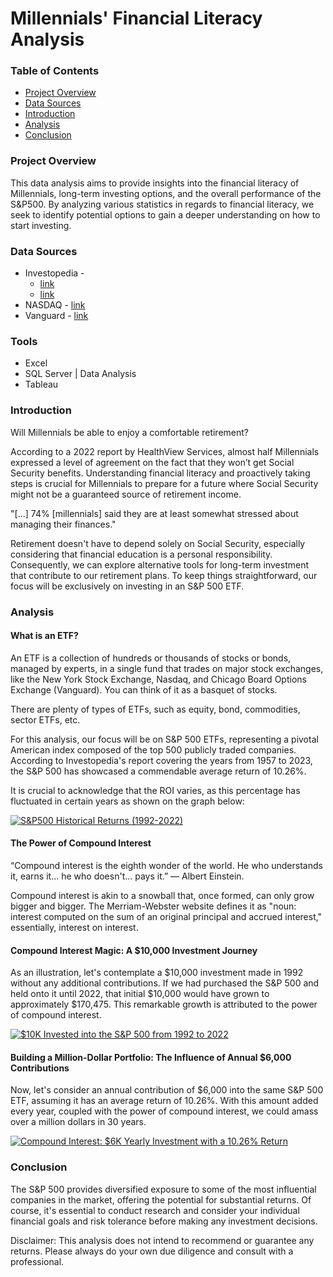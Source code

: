 # Millennials' Financial Literacy Analysis

### Table of Contents
- [Project Overview](#project-overview)
- [Data Sources](#data-sources)
- [Introduction](#introduction)
- [Analysis](#analysis)
- [Conclusion](#conclusion)

### Project Overview
This data analysis aims to provide insights into the financial literacy of Millennials, long-term investing options, and the overall performance of the S&P500. By analyzing various statistics in regards to financial literacy, we seek to identify potential options to gain a deeper understanding on how to start investing.

### Data Sources
- Investopedia -
  - [link](https://www.investopedia.com/millennials-are-financially-confident-but-stressed-5224413#:~:text=No%20fewer%20than%2061%25%20of,stressed%20about%20managing%20their%20finances.)
  - [link](https://www.investopedia.com/ask/answers/042415/what-average-annual-return-sp-500.asp)
- NASDAQ - [link](https://www.nasdaq.com/articles/social-security-benefits:-the-impact-of-delayed-retirement-on-millennials)
- Vanguard - [link](https://investor.vanguard.com/investment-products/etfs)

### Tools
- Excel
- SQL Server | Data Analysis
- Tableau

### Introduction

Will Millennials be able to enjoy a comfortable retirement?

According to a 2022 report by HealthView Services, almost half Millennials expressed a level of agreement on the fact that they won’t get Social Security benefits. Understanding financial literacy and proactively taking steps is crucial for Millennials to prepare for a future where Social Security might not be a guaranteed source of retirement income.

"[...] 74% [millennials] said they are at least somewhat stressed about managing their finances."

Retirement doesn't have to depend solely on Social Security, especially considering that financial education is a personal responsibility. Consequently, we can explore alternative tools for long-term investment that contribute to our retirement plans. To keep things straightforward, our focus will be exclusively on investing in an S&P 500 ETF.

### Analysis

#### What is an ETF?
An ETF is a collection of hundreds or thousands of stocks or bonds, managed by experts, in a single fund that trades on major stock exchanges, like the New York Stock Exchange, Nasdaq, and Chicago Board Options Exchange (Vanguard). You can think of it as a basquet of stocks.

There are plenty of types of ETFs, such as equity, bond, commodities, sector ETFs, etc.

For this analysis, our focus will be on S&P 500 ETFs, representing a pivotal American index composed of the top 500 publicly traded companies. According to Investopedia's report covering the years from 1957 to 2023, the S&P 500 has showcased a commendable average return of 10.26%.

It is crucial to acknowledge that the ROI varies, as this percentage has fluctuated in certain years as shown on the graph below:

<div class='tableauPlaceholder' id='viz1705699200245' style='position: relative'><noscript><a href='#'><img alt='S&amp;P500 Historical Returns (1992-2022) ' src='https:&#47;&#47;public.tableau.com&#47;static&#47;images&#47;SP&#47;SP500HistoricalReturns&#47;Sheet1&#47;1_rss.png' style='border: none' /></a></noscript><object class='tableauViz'  style='display:none;'><param name='host_url' value='https%3A%2F%2Fpublic.tableau.com%2F' /> <param name='embed_code_version' value='3' /> <param name='site_root' value='' /><param name='name' value='SP500HistoricalReturns&#47;Sheet1' /><param name='tabs' value='no' /><param name='toolbar' value='yes' /><param name='static_image' value='https:&#47;&#47;public.tableau.com&#47;static&#47;images&#47;SP&#47;SP500HistoricalReturns&#47;Sheet1&#47;1.png' /> <param name='animate_transition' value='yes' /><param name='display_static_image' value='yes' /><param name='display_spinner' value='yes' /><param name='display_overlay' value='yes' /><param name='display_count' value='yes' /><param name='language' value='en-US' /></object></div>          

#### The Power of Compound Interest

“Compound interest is the eighth wonder of the world. He who understands it, earns it... he who doesn't... pays it.” ― Albert Einstein.

Compound interest is akin to a snowball that, once formed, can only grow bigger and bigger. The Merriam-Webster website defines it as "noun: interest computed on the sum of an original principal and accrued interest," essentially, interest on interest.

#### Compound Interest Magic: A $10,000 Investment Journey

As an illustration, let's contemplate a $10,000 investment made in 1992 without any additional contributions. If we had purchased the S&P 500 and held onto it until 2022, that initial $10,000 would have grown to approximately $170,475. This remarkable growth is attributed to the power of compound interest.

<div class='tableauPlaceholder' id='viz1705699694060' style='position: relative'><noscript><a href='#'><img alt='$10K Invested into the S&amp;P 500 from 1992 to 2022 ' src='https:&#47;&#47;public.tableau.com&#47;static&#47;images&#47;10&#47;10KInvestmentSP500&#47;Sheet1&#47;1_rss.png' style='border: none' /></a></noscript><object class='tableauViz'  style='display:none;'><param name='host_url' value='https%3A%2F%2Fpublic.tableau.com%2F' /> <param name='embed_code_version' value='3' /> <param name='site_root' value='' /><param name='name' value='10KInvestmentSP500&#47;Sheet1' /><param name='tabs' value='no' /><param name='toolbar' value='yes' /><param name='static_image' value='https:&#47;&#47;public.tableau.com&#47;static&#47;images&#47;10&#47;10KInvestmentSP500&#47;Sheet1&#47;1.png' /> <param name='animate_transition' value='yes' /><param name='display_static_image' value='yes' /><param name='display_spinner' value='yes' /><param name='display_overlay' value='yes' /><param name='display_count' value='yes' /><param name='language' value='en-US' /></object></div>          

#### Building a Million-Dollar Portfolio: The Influence of Annual $6,000 Contributions

Now, let's consider an annual contribution of $6,000 into the same S&P 500 ETF, assuming it has an average return of 10.26%. With this amount added every year, coupled with the power of compound interest, we could amass over a million dollars in 30 years.

<noscript><a href='#'><img alt='Compound Interest: $6K Yearly Investment with a 10.26% Return ' src='https:&#47;&#47;public.tableau.com&#47;static&#47;images&#47;Ro&#47;RothIRAwitha10_26Return&#47;Sheet1&#47;1_rss.png' style='border: none' /></a></noscript><object class='tableauViz'  style='display:none;'><param name='host_url' value='https%3A%2F%2Fpublic.tableau.com%2F' /> <param name='embed_code_version' value='3' /> <param name='site_root' value='' /><param name='name' value='RothIRAwitha10_26Return&#47;Sheet1' /><param name='tabs' value='no' /><param name='toolbar' value='yes' /><param name='static_image' value='https:&#47;&#47;public.tableau.com&#47;static&#47;images&#47;Ro&#47;RothIRAwitha10_26Return&#47;Sheet1&#47;1.png' /> <param name='animate_transition' value='yes' /><param name='display_static_image' value='yes' /><param name='display_spinner' value='yes' /><param name='display_overlay' value='yes' /><param name='display_count' value='yes' /><param name='language' value='en-US' /></object></div>

### Conclusion
The S&P 500 provides diversified exposure to some of the most influential companies in the market, offering the potential for substantial returns. Of course, it's essential to conduct research and consider your individual financial goals and risk tolerance before making any investment decisions.

Disclaimer: This analysis does not intend to recommend or guarantee any returns. Please always do your own due diligence and consult with a professional.
